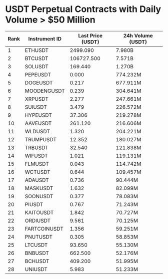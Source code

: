 # USDT Perpetual Contracts with Daily Volume > $50 Million

| Rank | Instrument ID | Last Price (USDT) | 24h Volume (USDT) |
|------|---------------|-------------------|-------------------|
| 1 | ETHUSDT | 2499.090 | 7.980B |
| 2 | BTCUSDT | 106727.500 | 7.571B |
| 3 | SOLUSDT | 169.440 | 1.270B |
| 4 | PEPEUSDT | 0.000 | 774.232M |
| 5 | DOGEUSDT | 0.217 | 677.911M |
| 6 | MOODENGUSDT | 0.239 | 304.641M |
| 7 | XRPUSDT | 2.277 | 247.661M |
| 8 | SUIUSDT | 3.479 | 226.572M |
| 9 | HYPEUSDT | 37.306 | 219.278M |
| 10 | AAVEUSDT | 261.120 | 216.606M |
| 11 | WLDUSDT | 1.320 | 204.221M |
| 12 | TRUMPUSDT | 12.352 | 180.027M |
| 13 | TRBUSDT | 32.540 | 121.838M |
| 14 | WIFUSDT | 1.021 | 119.131M |
| 15 | FLMUSDT | 0.043 | 114.742M |
| 16 | WCTUSDT | 0.644 | 109.457M |
| 17 | ADAUSDT | 0.736 | 90.444M |
| 18 | MASKUSDT | 1.632 | 82.099M |
| 19 | SOONUSDT | 0.377 | 78.083M |
| 20 | PIUSDT | 0.767 | 71.243M |
| 21 | KAITOUSDT | 1.842 | 70.727M |
| 22 | ORDIUSDT | 9.561 | 70.125M |
| 23 | FARTCOINUSDT | 1.356 | 59.251M |
| 24 | PNUTUSDT | 0.305 | 58.853M |
| 25 | LTCUSDT | 93.650 | 55.130M |
| 26 | BNBUSDT | 662.500 | 52.176M |
| 27 | BCHUSDT | 409.200 | 51.995M |
| 28 | UNIUSDT | 5.983 | 51.233M |
